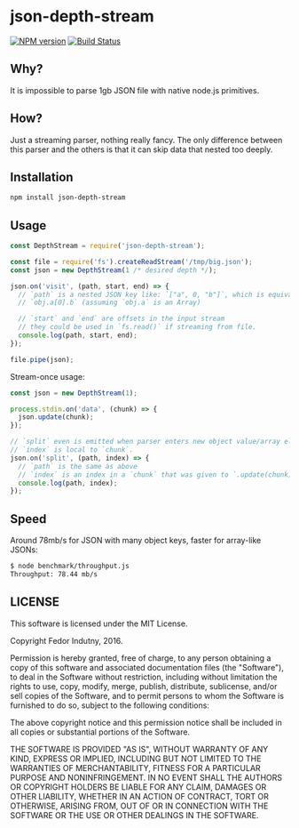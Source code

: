 # json-depth-stream

[![NPM version](https://badge.fury.io/js/json-depth-stream.svg)](http://badge.fury.io/js/json-depth-stream)
[![Build Status](https://secure.travis-ci.org/indutny/json-depth-stream.svg)](http://travis-ci.org/indutny/json-depth-stream)

## Why?

It is impossible to parse 1gb JSON file with native node.js primitives.

## How?

Just a streaming parser, nothing really fancy. The only difference between this
parser and the others is that it can skip data that nested too deeply.

## Installation

```bash
npm install json-depth-stream
```

## Usage


```js
const DepthStream = require('json-depth-stream');

const file = require('fs').createReadStream('/tmp/big.json');
const json = new DepthStream(1 /* desired depth */);

json.on('visit', (path, start, end) => {
  // `path` is a nested JSON key like: `["a", 0, "b"]`, which is equivalent to
  // `obj.a[0].b` (assuming `obj.a` is an Array)

  // `start` and `end` are offsets in the input stream
  // they could be used in `fs.read()` if streaming from file.
  console.log(path, start, end);
});

file.pipe(json);
```

Stream-once usage:
```js
const json = new DepthStream(1);

process.stdin.on('data', (chunk) => {
  json.update(chunk);
});

// `split` even is emitted when parser enters new object value/array element
// `index` is local to `chunk`.
json.on('split', (path, index) => {
  // `path` is the same as above
  // `index` is an index in a `chunk` that was given to `.update(chunk)`
  console.log(path, index);
});
```

## Speed

Around 78mb/s for JSON with many object keys, faster for array-like JSONs:

```bash
$ node benchmark/throughput.js
Throughput: 78.44 mb/s
```

## LICENSE

This software is licensed under the MIT License.

Copyright Fedor Indutny, 2016.

Permission is hereby granted, free of charge, to any person obtaining a
copy of this software and associated documentation files (the
"Software"), to deal in the Software without restriction, including
without limitation the rights to use, copy, modify, merge, publish,
distribute, sublicense, and/or sell copies of the Software, and to permit
persons to whom the Software is furnished to do so, subject to the
following conditions:

The above copyright notice and this permission notice shall be included
in all copies or substantial portions of the Software.

THE SOFTWARE IS PROVIDED "AS IS", WITHOUT WARRANTY OF ANY KIND, EXPRESS
OR IMPLIED, INCLUDING BUT NOT LIMITED TO THE WARRANTIES OF
MERCHANTABILITY, FITNESS FOR A PARTICULAR PURPOSE AND NONINFRINGEMENT. IN
NO EVENT SHALL THE AUTHORS OR COPYRIGHT HOLDERS BE LIABLE FOR ANY CLAIM,
DAMAGES OR OTHER LIABILITY, WHETHER IN AN ACTION OF CONTRACT, TORT OR
OTHERWISE, ARISING FROM, OUT OF OR IN CONNECTION WITH THE SOFTWARE OR THE
USE OR OTHER DEALINGS IN THE SOFTWARE.
